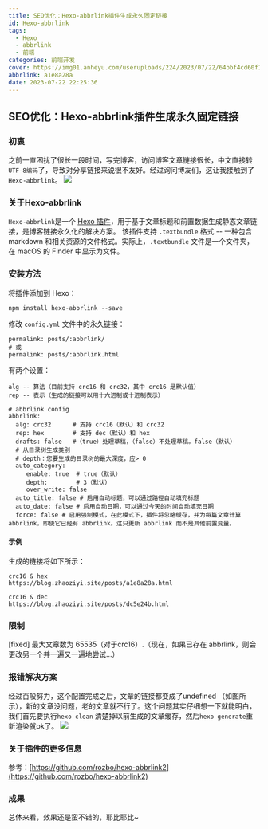 ```yaml
---
title: SEO优化：Hexo-abbrlink插件生成永久固定链接
id: Hexo-abbrlink
tags:
  - Hexo
  - abbrlink
  - 前端
categories: 前端开发
cover: https://img01.anheyu.com/useruploads/224/2023/07/22/64bbf4cd60f17.jpg
abbrlink: a1e8a28a
date: 2023-07-22 22:25:36
---
```

## SEO优化：Hexo-abbrlink插件生成永久固定链接

### 初衷
之前一直困扰了很长一段时间，写完博客，访问博客文章链接很长，中文直接转`UTF-8编码`了，导致对分享链接来说很不友好。经过询问博友们，这让我接触到了`Hexo-abbrlink`。
![](https://img01.anheyu.com/useruploads/224/2023/07/22/64bbe8681bec5.png)

### 关于Hexo-abbrlink
`Hexo-abbrlink`是一个 [Hexo 插件](https://hexo.io/plugins/)，用于基于文章标题和前置数据生成静态文章链接，是博客链接永久化的解决方案。
该插件支持 `.textbundle` 格式 -- 一种包含 markdown 和相关资源的文件格式。实际上，`.textbundle` 文件是一个文件夹，在 macOS 的 Finder 中显示为文件。

### 安装方法

将插件添加到 Hexo：

```
npm install hexo-abbrlink --save
```

修改 `config.yml` 文件中的永久链接：

```
permalink: posts/:abbrlink/ 
# 或
permalink: posts/:abbrlink.html
```

有两个设置：

```
alg -- 算法（目前支持 crc16 和 crc32，其中 crc16 是默认值）
rep -- 表示（生成的链接可以用十六进制或十进制表示）
```

```
# abbrlink config
abbrlink:
  alg: crc32      # 支持 crc16（默认）和 crc32
  rep: hex        # 支持 dec（默认）和 hex
  drafts: false   #（true）处理草稿，（false）不处理草稿。false（默认）
  # 从目录树生成类别
  # depth：您要生成的目录树的最大深度，应> 0
  auto_category:
     enable: true  # true（默认）
     depth:        # 3（默认）
     over_write: false 
  auto_title: false # 启用自动标题，可以通过路径自动填充标题
  auto_date: false # 启用自动日期，可以通过今天的时间自动填充日期
  force: false # 启用强制模式，在此模式下，插件将忽略缓存，并为每篇文章计算 abbrlink，即使它已经有 abbrlink。这只更新 abbrlink 而不是其他前置变量。
```

#### 示例

生成的链接将如下所示：

```
crc16 & hex
https://blog.zhaoziyi.site/posts/a1e8a28a.html

crc16 & dec
https://blog.zhaoziyi.site/posts/dc5e24b.html
```
### 限制

[fixed] 最大文章数为 65535（对于crc16）.（现在，如果已存在 abbrlink，则会更改另一个并一遍又一遍地尝试...）

### 报错解决方案
经过百般努力，这个配置完成之后，文章的链接都变成了undefined （如图所示），新的文章没问题，老的文章就不行了。这个问题其实仔细想一下就能明白，我们首先要执行`hexo clean` 清楚掉以前生成的文章缓存，然后`hexo generate`重新渲染就ok了。
![](https://img01.anheyu.com/useruploads/224/2023/07/22/64bbe824b2896.png)

### 关于插件的更多信息
参考：[https://github.com/rozbo/hexo-abbrlink2](https://github.com/rozbo/hexo-abbrlink2)

### 成果
总体来看，效果还是蛮不错的，耶比耶比~